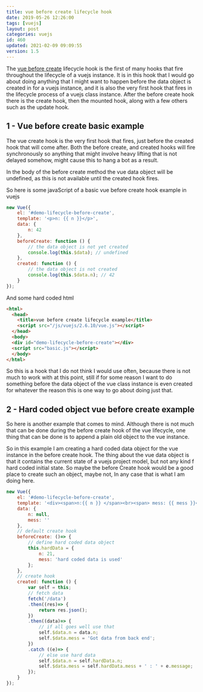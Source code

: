 ```yaml
---
title: vue before create lifecycle hook
date: 2019-05-26 12:26:00
tags: [vuejs]
layout: post
categories: vuejs
id: 460
updated: 2021-02-09 09:09:55
version: 1.5
---
```


The [vue before create](https://vuejs.org/v2/api/#beforeCreate) lifecycle hook is the first of many hooks that fire throughout the lifecycle of a vuejs instance. It is in this hook that I would go about doing anything that I might want to happen before the data object is created in for a vuejs instance, and it is also the very first hook that fires in the lifecycle process of a vuejs class instance. After the before create hook there is the create hook, then the mounted hook, along with a few others such as the update hook.

<!-- more -->

## 1 - Vue before create basic example

The vue create hook is the very first hook that fires, just before the created hook that will come after. Both the before create, and created hooks will fire synchronously so anything that might involve heavy lifting that is not delayed somehow, might cause this to hang a bot as a result.

In the body of the before create method the vue data object will be undefined, as this is not available until the created hook fires.

So here is some javaScript of a basic vue before create hook example in vuejs
```js
new Vue({
    el: '#demo-lifecycle-before-create',
    template: '<p>n: {{ n }}</p>',
    data: {
        n: 42
    },
    beforeCreate: function () {
        // the data object is not yet created
        console.log(this.$data); // undefined
    },
    created: function () {
        // the data object is not created
        console.log(this.$data.n); // 42
    }
});
```

And some hard coded html

```html
<html>
  <head>
    <title>vue before create lifecycle example</title>
    <script src="/js/vuejs/2.6.10/vue.js"></script>
  </head>
  <body>
  <div id="demo-lifecycle-before-create"></div>
  <script src="basic.js"></script>
  </body>
</html>
```

So this is a hook that I do not think I would use often, because there is not much to work with at this point, still if for some reason I want to do something before the data object of the vue class instance is even created for whatever the reason this is one way to go about doing just that.

## 2 - Hard coded object vue before create example

So here is another example that comes to mind. Although there is not much that can be done during the before create hook of the vue lifecycle, one thing that can be done is to append a plain old object to the vue instance.

So in this example I am creating a hard coded data object for the vue instance in the before create hook. The thing about the vue data object is that it contains the current state of a vuejs project model, but not any kind f hard coded initial state. So maybe the before Create hook would be a good place to create such an object, maybe not, In any case that is what I am doing here.

```js
new Vue({
    el: '#demo-lifecycle-before-create',
    template: '<div><span>n:{{ n }} </span><br><span> mess: {{ mess }}</span></div>',
    data: {
        n: null,
        mess: ''
    },
    // default create hook
    beforeCreate: ()=> {
        // define hard coded data object
        this.hardData = {
            n: 21,
            mess: 'hard coded data is used'
        };
    },
    // create hook
    created: function () {
        var self = this;
        // fetch data
        fetch('/data')
        .then((res)=> {
            return res.json();
        })
        .then((data)=> {
            // if all goes well use that
            self.$data.n = data.n;
            self.$data.mess = 'Got data from back end';
        })
        .catch ((e)=> {
            // else use hard data
            self.$data.n = self.hardData.n;
            self.$data.mess = self.hardData.mess + ' : ' + e.message;
        });
    }
});
```